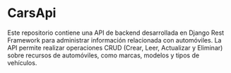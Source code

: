 # CarsApi
Este repositorio contiene una API de backend desarrollada en Django Rest Framework para administrar información relacionada con automóviles. La API permite realizar operaciones CRUD (Crear, Leer, Actualizar y Eliminar) sobre recursos de automóviles, como marcas, modelos y tipos de vehículos.
